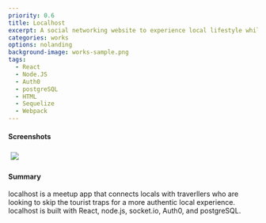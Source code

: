 ```yaml
---
priority: 0.6
title: Localhost
excerpt: A social networking website to experience local lifestyle while traveling
categories: works
options: nolanding
background-image: works-sample.png
tags:
  - React
  - Node.JS
  - Auth0
  - postgreSQL
  - HTML
  - Sequelize
  - Webpack
---
```


#### Screenshots
<img style="margin:5px" src="{{ site.baseurl }}/images/localhost.jpg"/>

#### Summary

localhost is a meetup app that connects locals with traverllers who are looking to skip the tourist traps for a more authentic local experience. localhost is built with React, node.js, socket.io, Auth0, and postgreSQL.